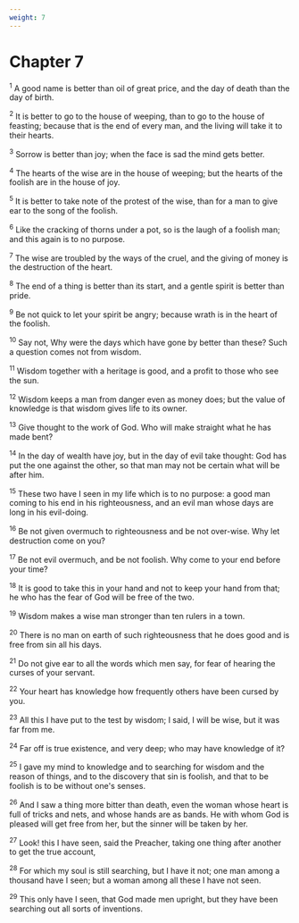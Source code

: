 ```yaml
---
weight: 7
---
```


# Chapter 7

<sup>1</sup> A good name is better than oil of great price, and the day of death than the day of birth. 

<sup>2</sup> It is better to go to the house of weeping, than to go to the house of feasting; because that is the end of every man, and the living will take it to their hearts. 

<sup>3</sup> Sorrow is better than joy; when the face is sad the mind gets better. 

<sup>4</sup> The hearts of the wise are in the house of weeping; but the hearts of the foolish are in the house of joy. 

<sup>5</sup> It is better to take note of the protest of the wise, than for a man to give ear to the song of the foolish. 

<sup>6</sup> Like the cracking of thorns under a pot, so is the laugh of a foolish man; and this again is to no purpose. 

<sup>7</sup> The wise are troubled by the ways of the cruel, and the giving of money is the destruction of the heart. 

<sup>8</sup> The end of a thing is better than its start, and a gentle spirit is better than pride. 

<sup>9</sup> Be not quick to let your spirit be angry; because wrath is in the heart of the foolish. 

<sup>10</sup> Say not, Why were the days which have gone by better than these? Such a question comes not from wisdom. 

<sup>11</sup> Wisdom together with a heritage is good, and a profit to those who see the sun. 

<sup>12</sup> Wisdom keeps a man from danger even as money does; but the value of knowledge is that wisdom gives life to its owner. 

<sup>13</sup> Give thought to the work of God. Who will make straight what he has made bent? 

<sup>14</sup> In the day of wealth have joy, but in the day of evil take thought: God has put the one against the other, so that man may not be certain what will be after him. 

<sup>15</sup> These two have I seen in my life which is to no purpose: a good man coming to his end in his righteousness, and an evil man whose days are long in his evil-doing. 

<sup>16</sup> Be not given overmuch to righteousness and be not over-wise. Why let destruction come on you? 

<sup>17</sup> Be not evil overmuch, and be not foolish. Why come to your end before your time? 

<sup>18</sup> It is good to take this in your hand and not to keep your hand from that; he who has the fear of God will be free of the two. 

<sup>19</sup> Wisdom makes a wise man stronger than ten rulers in a town. 

<sup>20</sup> There is no man on earth of such righteousness that he does good and is free from sin all his days. 

<sup>21</sup> Do not give ear to all the words which men say, for fear of hearing the curses of your servant. 

<sup>22</sup> Your heart has knowledge how frequently others have been cursed by you. 

<sup>23</sup> All this I have put to the test by wisdom; I said, I will be wise, but it was far from me. 

<sup>24</sup> Far off is true existence, and very deep; who may have knowledge of it? 

<sup>25</sup> I gave my mind to knowledge and to searching for wisdom and the reason of things, and to the discovery that sin is foolish, and that to be foolish is to be without one's senses. 

<sup>26</sup> And I saw a thing more bitter than death, even the woman whose heart is full of tricks and nets, and whose hands are as bands. He with whom God is pleased will get free from her, but the sinner will be taken by her. 

<sup>27</sup> Look! this I have seen, said the Preacher, taking one thing after another to get the true account, 

<sup>28</sup> For which my soul is still searching, but I have it not; one man among a thousand have I seen; but a woman among all these I have not seen. 

<sup>29</sup> This only have I seen, that God made men upright, but they have been searching out all sorts of inventions. 


